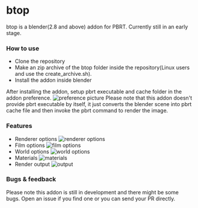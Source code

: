 # btop

btop is a blender(2.8 and above) addon for PBRT.
Currently still in an early stage.

### How to use

  - Clone the repository
  - Make an zip archive of the btop folder inside the repository(Linux users and use the create_archive.sh).
  - Install the addon inside blender

After installing the addon, setup pbrt executable and cache folder in the addon preference.
![preference picture](https://github.com/joeyskeys/btop/blob/master/resources/preference.png)
Please note that this addon doesn't provide pbrt executable by itself, it just converts the blender scene into pbrt cache file and then invoke the pbrt command to render the image.

### Features
  - Renderer options
  ![renderer options](https://github.com/joeyskeys/btop/blob/master/resources/renderer_option.png)
  - Film options
  ![film options](https://github.com/joeyskeys/btop/blob/master/resources/film_option.png)
  - World options
  ![world options](https://github.com/joeyskeys/btop/blob/master/resources/world_option.png)
  - Materials
  ![materials](https://github.com/joeyskeys/btop/blob/master/resources/material.png)
  - Render output
  ![output](https://github.com/joeyskeys/btop/blob/master/resources/output.png)

### Bugs & feedback
Please note this addon is still in development and there might be some bugs. Open an issue if you find one or you can send your PR directly.
